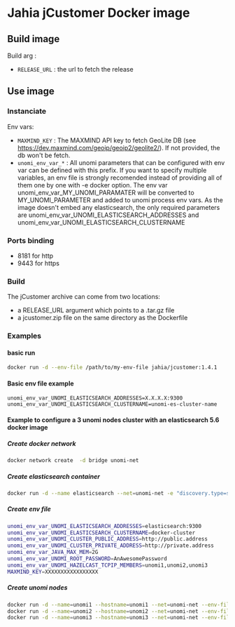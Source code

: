# Jahia jCustomer Docker image

## Build image
Build arg :
* `RELEASE_URL` : the url to fetch the release

## Use image
### Instanciate
Env vars:
* `MAXMIND_KEY` : The MAXMIND API key to fetch GeoLite DB (see https://dev.maxmind.com/geoip/geoip2/geolite2/). If not provided, the db won't be fetch.
* `unomi_env_var_*` : All unomi parameters that can be configured with env var can be defined with this prefix. If you want to specify multiple variables, an env file is strongly recomended instead of providing all of them one by one with -e docker option. The env var unomi_env_var_MY_UNOMI_PARAMATER will be converted to MY_UNOMI_PARAMETER and added to unomi process env vars. As the image doesn't embed any elasticsearch, the only required parameters are unomi_env_var_UNOMI_ELASTICSEARCH_ADDRESSES and unomi_env_var_UNOMI_ELASTICSEARCH_CLUSTERNAME

### Ports binding
- 8181 for http
- 9443 for https

### Build

The jCustomer archive can come from two locations:
 - a RELEASE_URL argument which points to a .tar.gz file
 - a jcustomer.zip file on the same directory as the Dockerfile

### Examples
#### basic run
```bash
docker run -d --env-file /path/to/my-env-file jahia/jcustomer:1.4.1
```

#### Basic env file example
```
unomi_env_var_UNOMI_ELASTICSEARCH_ADDRESSES=X.X.X.X:9300
unomi_env_var_UNOMI_ELASTICSEARCH_CLUSTERNAME=unomi-es-cluster-name
```

#### Example to configure a 3 unomi nodes cluster with an elasticsearch 5.6 docker image
##### Create docker network
``` bash
docker network create  -d bridge unomi-net
```
##### Create elasticsearch container
``` bash
docker run -d --name elasticsearch --net=unomi-net -e "discovery.type=single-node" -e xpack.security.enabled=false docker.elastic.co/elasticsearch/elasticsearch:5.6.16
```
##### Create env file
``` bash
unomi_env_var_UNOMI_ELASTICSEARCH_ADDRESSES=elasticsearch:9300
unomi_env_var_UNOMI_ELASTICSEARCH_CLUSTERNAME=docker-cluster
unomi_env_var_UNOMI_CLUSTER_PUBLIC_ADDRESS=http://public.address
unomi_env_var_UNOMI_CLUSTER_PRIVATE_ADDRESS=http://private.address
unomi_env_var_JAVA_MAX_MEM=2G
unomi_env_var_UNOMI_ROOT_PASSWORD=AnAwesomePassword
unomi_env_var_UNOMI_HAZELCAST_TCPIP_MEMBERS=unomi1,unomi2,unomi3
MAXMIND_KEY=XXXXXXXXXXXXXXXXX
```
##### Create unomi nodes
``` bash
docker run -d --name=unomi1 --hostname=unomi1 --net=unomi-net --env-file ./env_file jahia/jcustomer:1.4.1
docker run -d --name=unomi2 --hostname=unomi2 --net=unomi-net --env-file ./env_file jahia/jcustomer:1.4.1
docker run -d --name=unomi3 --hostname=unomi3 --net=unomi-net --env-file ./env_file jahia/jcustomer:1.4.1
```
